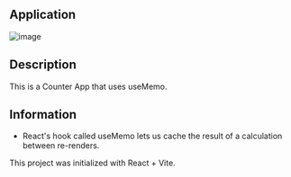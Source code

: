## Application
![image](https://github.com/dannycastilloo/UseMemo-Example/assets/76531494/4785c384-1c31-4dd8-b5b0-c56963a71359)

## Description
This is a Counter App that uses useMemo.

## Information
- React's hook called useMemo lets us cache the result of a calculation between re-renders.

This project was initialized with React + Vite.
